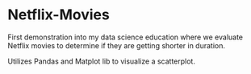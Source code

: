 # Netflix-Movies
First demonstration into my data science education where we evaluate Netflix movies to determine if they are getting shorter in duration.

Utilizes Pandas and Matplot lib to visualize a scatterplot.
